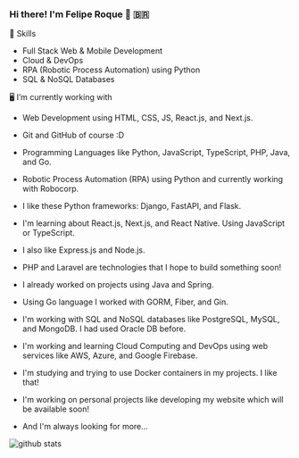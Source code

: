 ### Hi there! I'm Felipe Roque 👋 🇧🇷

🤖 Skills
+ Full Stack Web & Mobile Development
+ Cloud & DevOps
+ RPA (Robotic Process Automation) using Python
+ SQL & NoSQL Databases

🖥️ I’m currently working with
+ Web Development using HTML, CSS, JS, React.js, and Next.js.
+ Git and GitHub of course :D
+ Programming Languages like Python, JavaScript, TypeScript, PHP, Java, and Go.
+ Robotic Process Automation (RPA) using Python and currently working with Robocorp.
+ I like these Python frameworks: Django, FastAPI, and Flask.
+ I'm learning about React.js, Next.js, and React Native. Using JavaScript or TypeScript.
+ I also like Express.js and Node.js.
+ PHP and Laravel are technologies that I hope to build something soon!
+ I already worked on projects using Java and Spring.
+ Using Go language I worked with GORM, Fiber, and Gin. 
+ I'm working with SQL and NoSQL databases like PostgreSQL, MySQL, and MongoDB. I had used Oracle DB before.
+ I'm working and learning Cloud Computing and DevOps using web services like AWS, Azure, and Google Firebase.
+ I'm studying and trying to use Docker containers in my projects. I like that!
+ I'm working on personal projects like developing my website which will be available soon!

+ And I'm always looking for more... 

![github stats](https://github-readme-stats.vercel.app/api?username=FehRoque&show_icons=true&theme=merko)


<!--
**FehRoque/FehRoque** is a ✨ _special_ ✨ repository because its `README.md` (this file) appears on your GitHub profile.

[![Used Languages](https://github-readme-stats.vercel.app/api/top-langs/?username=FehRoque&show_icons=true&theme=dark)]
[![Kipper top languages](https://github-readme-stats.vercel.app/api/top-langs/?username=FehRoque&theme=blue-white)](https://github.com/anuraghazra/github-readme-stats)

Here are some ideas to get you started:

- 🔭 I’m currently working on ...
- 🌱 I’m currently learning ...
- 👯 I’m looking to collaborate on ...
- 🤔 I’m looking for help with ...
- 💬 Ask me about ...
- 📫 How to reach me: ...
- 😄 Pronouns: ...
- ⚡ Fun fact: ...
-->
